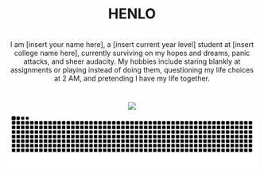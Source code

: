 <h1 align = "center"><b>HENLO</b></h1>
<p align = "center"><br>I am [insert your name here], a [insert current year level] student at [insert college name here], currently surviving on my hopes and dreams, panic attacks, and sheer audacity. My hobbies include staring blankly at assignments or playing instead of doing them, questioning my life choices at 2 AM, and pretending I have my life together.</p>
<h1 align="center"><b></b></h1>

<p align="center">
  <img src="https://github.com/user-attachments/assets/5529ac47-482f-43a4-8476-744b58993034" width="69%">

  <picture>
    <source media="(prefers-color-scheme: dark)" srcset="https://raw.githubusercontent.com/aaronjacalan/aaronjacalan/output/github-snake-dark.svg" />
    <source media="(prefers-color-scheme: light)" srcset="https://raw.githubusercontent.com/aaronjacalan/aaronjacalan/output/github-snake.svg" />
    <img alt="GitHub activity graph" src="https://raw.githubusercontent.com/aaronjacalan/aaronjacalan/output/github-snake.svg" />
  </picture>
</p>

